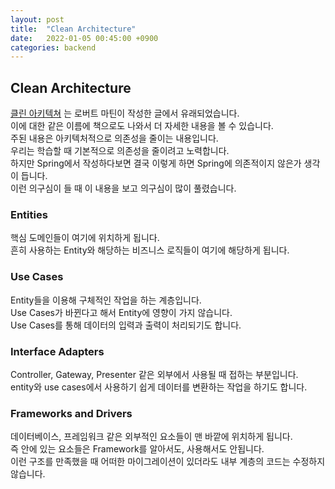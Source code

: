 ```yaml
---
layout: post
title:  "Clean Architecture"
date:   2022-01-05 00:45:00 +0900
categories: backend
---
```


## Clean Architecture
[클린 아키텍쳐](http://blog.cleancoder.com/uncle-bob/2012/08/13/the-clean-architecture.html) 는 로버트 마틴이 작성한 글에서 유래되었습니다.  
이에 대한 같은 이름에 책으로도 나와서 더 자세한 내용을 볼 수 있습니다.  
주된 내용은 아키텍처적으로 의존성을 줄이는 내용입니다.  
우리는 학습할 때 기본적으로 의존성을 줄이려고 노력합니다.  
하지만 Spring에서 작성하다보면 결국 이렇게 하면 Spring에 의존적이지 않은가 생각이 듭니다.  
이런 의구심이 들 때 이 내용을 보고 의구심이 많이 풀렸습니다.  

### Entities
핵심 도메인들이 여기에 위치하게 됩니다.  
흔히 사용하는 Entity와 해당하는 비즈니스 로직들이 여기에 해당하게 됩니다.  

### Use Cases
Entity들을 이용해 구체적인 작업을 하는 계층입니다.  
Use Cases가 바뀐다고 해서 Entity에 영향이 가지 않습니다.  
Use Cases를 통해 데이터의 입력과 출력이 처리되기도 합니다.  

### Interface Adapters
Controller, Gateway, Presenter 같은 외부에서 사용될 때 접하는 부분입니다.  
entity와 use cases에서 사용하기 쉽게 데이터를 변환하는 작업을 하기도 합니다.  

### Frameworks and Drivers
데이터베이스, 프레임워크 같은 외부적인 요소들이 맨 바깥에 위치하게 됩니다.  
즉 안에 있는 요소들은 Framework를 알아서도, 사용해서도 안됩니다.  
이런 구조를 만족했을 때 어떠한 마이그레이션이 있더라도 내부 계층의 코드는 수정하지 않습니다.  

